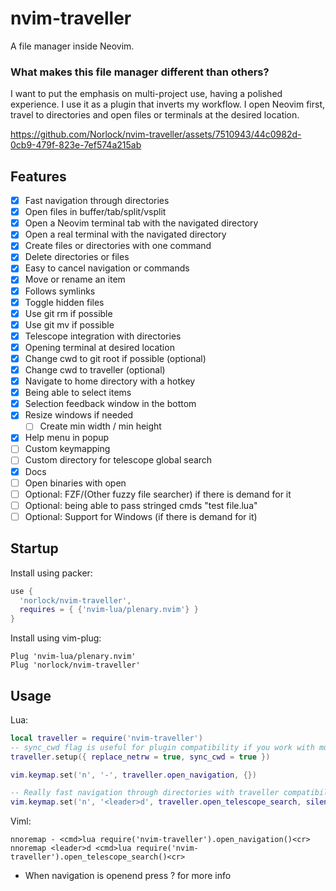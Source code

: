 # nvim-traveller
A file manager inside Neovim. 

### What makes this file manager different than others?

I want to put the emphasis on multi-project use, having a polished experience. I use it as a plugin
that inverts my workflow. I open Neovim first, travel to directories and open files or terminals at the
desired location. 

https://github.com/Norlock/nvim-traveller/assets/7510943/44c0982d-0cb9-479f-823e-7ef574a215ab

## Features
- [x] Fast navigation through directories
- [x] Open files in buffer/tab/split/vsplit
- [x] Open a Neovim terminal tab with the navigated directory 
- [x] Open a real terminal with the navigated directory 
- [x] Create files or directories with one command
- [x] Delete directories or files
- [x] Easy to cancel navigation or commands
- [x] Move or rename an item
- [x] Follows symlinks
- [x] Toggle hidden files
- [x] Use git rm if possible
- [x] Use git mv if possible
- [x] Telescope integration with directories
- [x] Opening terminal at desired location
- [x] Change cwd to git root if possible (optional)
- [x] Change cwd to traveller (optional)
- [x] Navigate to home directory with a hotkey
- [x] Being able to select items
- [x] Selection feedback window in the bottom
- [x] Resize windows if needed
  - [ ] Create min width / min height
- [x] Help menu in popup
- [ ] Custom keymapping
- [ ] Custom directory for telescope global search
- [x] Docs
- [ ] Open binaries with open
- [ ] Optional: FZF/(Other fuzzy file searcher)  if there is demand for it
- [ ] Optional: being able to pass stringed cmds "test file.lua"
- [ ] Optional: Support for Windows (if there is demand for it)

## Startup

Install using packer:
```lua
use {
  'norlock/nvim-traveller',
  requires = { {'nvim-lua/plenary.nvim'} }
}
```

Install using vim-plug:
```viml
Plug 'nvim-lua/plenary.nvim'
Plug 'norlock/nvim-traveller'
```

## Usage

Lua:
```lua
local traveller = require('nvim-traveller')
-- sync_cwd flag is useful for plugin compatibility if you work with multiple projects
traveller.setup({ replace_netrw = true, sync_cwd = true })

vim.keymap.set('n', '-', traveller.open_navigation, {})

-- Really fast navigation through directories with traveller compatibility
vim.keymap.set('n', '<leader>d', traveller.open_telescope_search, silent_options) 
```

Viml:
```viml
nnoremap - <cmd>lua require('nvim-traveller').open_navigation()<cr>
nnoremap <leader>d <cmd>lua require('nvim-traveller').open_telescope_search()<cr>
```

- When navigation is openend press ? for more info
